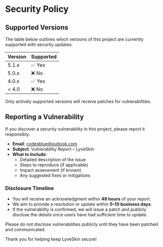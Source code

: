 # Security Policy

## Supported Versions

The table below outlines which versions of this project are currently supported with security updates:

| Version | Supported          |
| ------- | ------------------ |
| 5.1.x   | ✅ Yes              |
| 5.0.x   | ❌ No               |
| 4.0.x   | ✅ Yes              |
| < 4.0   | ❌ No               |

Only actively supported versions will receive patches for vulnerabilities.

## Reporting a Vulnerability

If you discover a security vulnerability in this project, please report it responsibly.

- **Email**: [codesblue@outlook.com](mailto:codesblue@outlook.com)
- **Subject**: Vulnerability Report – LyveSkin
- **What to Include**:
  - Detailed description of the issue
  - Steps to reproduce (if applicable)
  - Impact assessment (if known)
  - Any suggested fixes or mitigations

### Disclosure Timeline

- You will receive an acknowledgment within **48 hours** of your report.
- We aim to provide a resolution or update within **5–10 business days**.
- If the vulnerability is confirmed, we will issue a patch and publicly disclose the details once users have had sufficient time to update.

Please do not disclose vulnerabilities publicly until they have been patched and communicated.

Thank you for helping keep LyveSkin secure!
